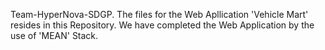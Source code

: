  Team-HyperNova-SDGP.
 The files for the Web Apllication 'Vehicle Mart' resides in this Repository.
 We have completed the Web Application by the use of 'MEAN' Stack.
